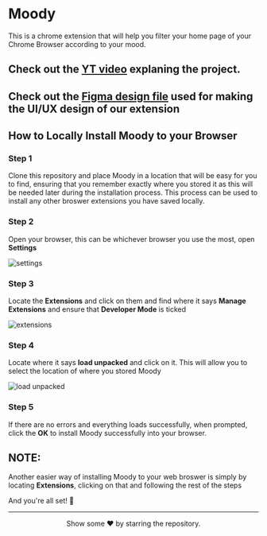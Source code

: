 # Moody
This is a chrome extension that will help you filter your home page of your Chrome Browser according to your mood.

<!-- ## Download the extension from [here](). -->

## Check out the [YT video](https://youtu.be/jSUDUitqoOI) explaning the project.

## Check out the [Figma design file](https://www.figma.com/file/HthSH20cAg6WXbjLOW8af9/Moody---Chrome-Extension?node-id=0%3A1) used for making the UI/UX design of our extension

## How to Locally Install Moody to your Browser

### Step 1
Clone this repository and place Moody in a location that will be easy for you to find, ensuring that you remember exactly where you stored it as this will be needed later during the installation process. This process can be used to install any other broswer extensions you have saved locally.

### Step 2
Open your browser, this can be whichever browser you use the most, open **Settings**

![settings](https://user-images.githubusercontent.com/74776297/166063147-17eca9b6-c446-4c0c-856b-8c948826bc4d.png)

### Step 3
Locate the **Extensions** and click on them and find where it says **Manage Extensions** and ensure that **Developer Mode** is ticked

![extensions](https://user-images.githubusercontent.com/74776297/166063436-b2c05d79-960f-43e8-ae99-3c246269ac62.png)

### Step 4
Locate where it says **load unpacked** and click on it. This will allow you to select the location of where you stored Moody

![load unpacked](https://user-images.githubusercontent.com/74776297/166063822-ac830f3c-ad51-43e7-af45-b24bb6f2c96b.png)

### Step 5
If there are no errors and everything loads successfully, when prompted, click the **OK** to install Moody successfully into your browser.


## NOTE:
Another easier way of installing Moody to your web broswer is simply by locating **Extensions**, clicking on that and following the rest of the steps

<!-- ## For Chrome Users
1. Visit the [Chrome Web Store](https://chrome.google.com/webstore/category/extensions?hl=en-US).
2. Search for Moody in the Search Bar. 

![search moody](https://user-images.githubusercontent.com/79099734/166102736-a5e6e683-b3ee-4c8a-a4e6-2be0e4f6b066.png)

3. Select this one and open it up.
4. Click on the `Add to Chrome` button.

![button](https://user-images.githubusercontent.com/79099734/166102891-9b802875-f49f-44ca-8164-4eaa64a918d3.png)
 -->
And you're all set! 🙌
<hr>
<p align="center">
  Show some ❤ by starring the repository.
</p>

